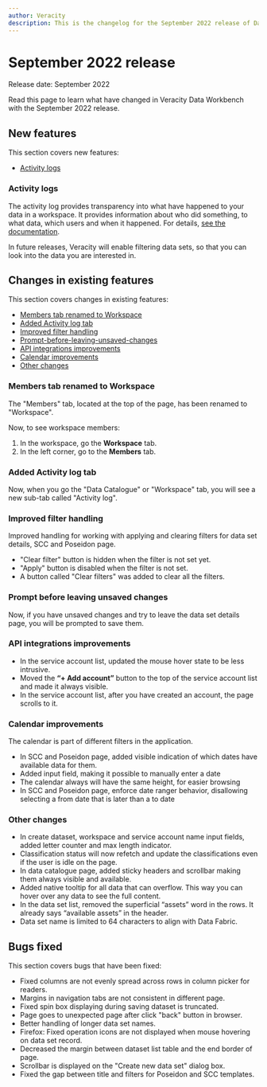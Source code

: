 ```yaml
---
author: Veracity
description: This is the changelog for the September 2022 release of Data Workbench.
---
```


# September 2022 release

Release date: September 2022

Read this page to learn what have changed in Veracity Data Workbench with the September 2022 release.

## New features

This section covers new features:
- [Activity logs](#activity-logs)

### Activity logs

The activity log provides transparency into what have happened to your data in a workspace. It provides information about who did something, to what data, which users and when it happened. For details, [see the documentation](activitylog.md).

In future releases, Veracity will enable filtering data sets, so that you can look into the data you are interested in.

## Changes in existing features

This section covers changes in existing features:
- [Members tab renamed to Workspace](#members-tab-renamed-to-workspace)
- [Added Activity log tab](#added-activity-log-tab)
- [Improved filter handling](#improved-filter-handling)
- [Prompt-before-leaving-unsaved-changes](#prompt-before-leaving-unsaved-changes)
- [API integrations improvements](#api-integrations-improvements)
- [Calendar improvements](#calendar-improvements)
- [Other changes](#other-changes)

### Members tab renamed to Workspace

The "Members" tab, located at the top of the page, has been renamed to "Workspace".

Now, to see workspace members:

1. In the workspace, go the **Workspace** tab.
2. In the left corner, go to the **Members** tab.

### Added Activity log tab

Now, when you go the "Data Catalogue" or "Workspace" tab, you will see a new sub-tab called "Activity log".

### Improved filter handling

Improved handling for working with applying and clearing filters for data set details, SCC and Poseidon page.

- "Clear filter" button is hidden when the filter is not set yet.
- "Apply" button is disabled when the filter is not set.
- A button called "Clear filters" was added to clear all the filters.

### Prompt before leaving unsaved changes

Now, if you have unsaved changes and try to leave the data set details page, you will be prompted to save them.

### API integrations improvements

- In the service account list, updated the mouse hover state to be less intrusive.
- Moved the **“+ Add account”** button to the top of the service account list and made it always visible.
- In the service account list, after you have created an account, the page scrolls to it.

### Calendar improvements

The calendar is part of different filters in the application.

- In SCC and Poseidon page, added visible indication of which dates have available data for them.
- Added input field, making it possible to manually enter a date
- The calendar always will have the same height, for easier browsing
- In SCC and Poseidon page, enforce date ranger behavior, disallowing selecting a from date that is later than a to date

### Other changes

- In create dataset, workspace and service account name input fields, added letter counter and max length indicator.
- Classification status will now refetch and update the classifications even if the user is idle on the page.
- In data catalogue page, added sticky headers and scrollbar making them always visible and available.
- Added native tooltip for all data that can overflow. This way you can hover over any data to see the full content.
- In the data set list, removed the superficial “assets” word in the rows. It already says “available assets” in the header.
- Data set name is limited to 64 characters to align with Data Fabric.

## Bugs fixed

This section covers bugs that have been fixed:

- Fixed columns are not evenly spread across rows in column picker for readers.
- Margins in navigation tabs are not consistent in different page.
- Fixed spin box displaying during saving dataset is truncated.
- Page goes to unexpected page after click "back" button in browser.
- Better handling of longer data set names.
- Firefox: Fixed operation icons are not displayed when mouse hovering on data set record.
- Decreased the margin between dataset list table and the end border of page.
- Scrollbar is displayed on the "Create new data set" dialog box.
- Fixed the gap between title and filters for Poseidon and SCC templates.